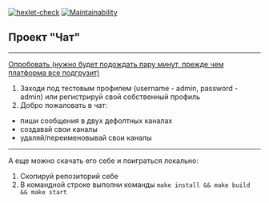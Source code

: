 [![hexlet-check](https://github.com/kinddoctor/frontend-project-12/actions/workflows/hexlet-check.yml/badge.svg)](https://github.com/kinddoctor/frontend-project-12/actions/workflows/hexlet-check.yml)
[![Maintainability](https://qlty.sh/gh/kinddoctor/projects/frontend-project-12/maintainability.svg)](https://qlty.sh/gh/kinddoctor/projects/frontend-project-12)

## Проект "Чат"
_______

[Опробовать (нужно будет подождать пару минут, прежде чем платформа все подгрузит)](https://frontend-project-12-qgco.onrender.com/)

1. Заходи под тестовым профилем (username - admin, password  - admin) или регистрируй свой собственный профиль
2. Добро пожаловать в чат:
- пиши сообщения в двух дефолтных каналах
- создавай свои каналы
- удаляй/переименовывай свои каналы

_______

  А еще можно скачать его себе и поиграться локально:

1. Скопируй репозиторий себе
2. В командной строке выполни команды ```make install && make build && make start```

